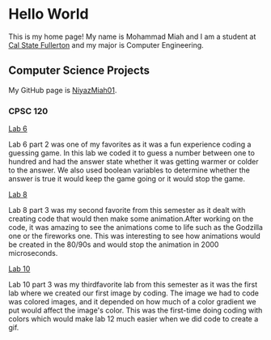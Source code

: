 # Hello World

This is my home page! My name is Mohammad Miah and I am a student at [Cal State Fullerton](http://www.fullerton.edu/) and my major is Computer Engineering.

## Computer Science Projects

My GitHub page is [NiyazMiah01](http://github.com/NiyazMiah01).

### CPSC 120

[Lab 6](https://github.com/cpsc-pilot-fall-2022/cpsc-120-lab-06-mohammad-m-christy-h)

Lab 6 part 2 was one of my favorites as it was a fun experience coding a guessing game. In this lab we coded it to guess a number between one to hundred and had the answer state whether it was getting warmer or colder to the answer. We also used boolean variables to determine whether the answer is true it would keep the game going or it would stop the game.

[Lab 8](https://github.com/cpsc-pilot-fall-2022/cpsc-120-lab-08-jesus-mohammad-and-chelsea)

Lab 8 part 3 was my second favorite from this semester as it dealt with creating code that would then make some animation.After working on the code, it was amazing to see the animations come to life such as the Godzilla one or the fireworks one. This was interesting to see how animations would be created in the 80/90s and would stop the animation in 2000 microseconds.

[Lab 10](https://github.com/cpsc-pilot-fall-2022/cpsc-120-lab-10-trisha-mohammad-emily)

Lab 10 part 3 was my thirdfavorite lab from this semester as it was the first lab where we created our first image by coding. The image we had to code was colored images, and it depended on how much of a color gradient we put would affect the image's color. This was the first-time doing coding with colors which would make lab 12 much easier when we did code to create a gif.